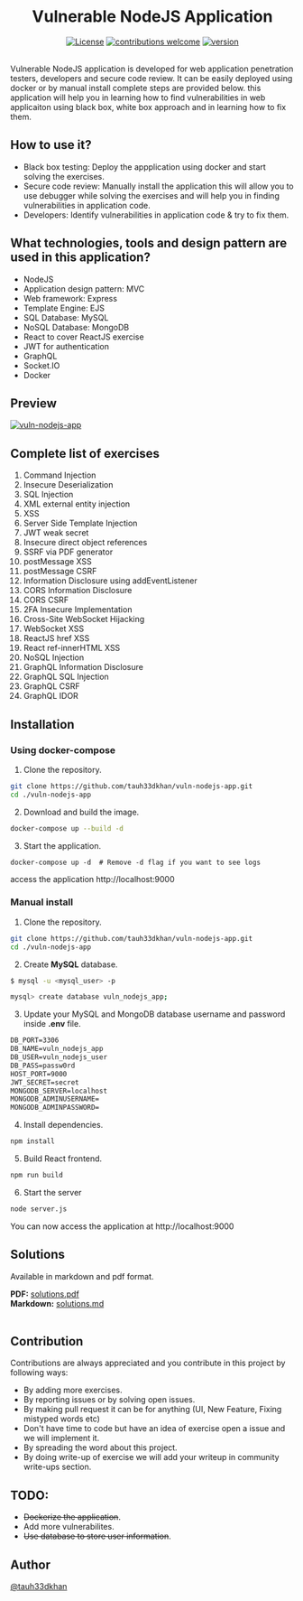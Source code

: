 <div align="center">
<h1>
  Vulnerable NodeJS Application
</h1>
  
[![License](https://img.shields.io/badge/license--_red.svg)](https://opensource.org/licenses)
[![contributions welcome](https://img.shields.io/badge/contributions-welcome-brightgreen.svg?style=flat)](https://github.com/github.com/payatu/vuln-nodejs-app/issues) 
[![version](https://img.shields.io/badge/version-v1.0-blue.svg?style=flat)](https://github.com/payatu/vuln-nodejs-app)
<br><br>
</div>

Vulnerable NodeJS application is developed for web application penetration testers, developers and secure code review. It can be easily deployed using docker or by manual install complete steps are provided below. this application will help you in learning how to find vulnerabilities in web applicaiton using black box, white box approach and in learning how to fix them.
  
<h2> How to use it?</h2>
  
  - Black box testing: Deploy the appplication using docker and start solving the exercises.
  - Secure code review:  Manually install the application this will allow you to use debugger while solving the exercises and will help you in finding vulnerabilities in application code.
  - Developers: Identify vulnerabilities in application code & try to fix them.

<h2>What technologies, tools and design pattern are used in this application?</h2>

- NodeJS
- Application design pattern: MVC
- Web framework: Express
- Template Engine: EJS
- SQL Database: MySQL
- NoSQL Database: MongoDB
- React to cover ReactJS exercise
- JWT for authentication
- GraphQL
- Socket.IO
- Docker

<h2> Preview </h2>
<a href="https://github.com/tauh33dkhan/vuln-nodejs-app/blob/master/vuln-nodejs-app.png?raw=true"><img src="https://github.com/tauh33dkhan/vuln-nodejs-app/blob/master/vuln-nodejs-app.png?raw=true" alt="vuln-nodejs-app" border="0">
<br>
</a>

<h2> Complete list of exercises </h2>

1. Command Injection
2. Insecure Deserialization
3. SQL Injection
4. XML external entity injection
5. XSS
6. Server Side Template Injection
7. JWT weak secret
8. Insecure direct object references
9. SSRF via PDF generator
10. postMessage XSS
11. postMessage CSRF
12. Information Disclosure using addEventListener
13. CORS Information Disclosure
14. CORS CSRF
15. 2FA Insecure Implementation
16. Cross-Site WebSocket Hijacking
17. WebSocket XSS
18. ReactJS href XSS
19. React ref-innerHTML XSS
20. NoSQL Injection
21. GraphQL Information Disclosure
22. GraphQL SQL Injection
23. GraphQL CSRF
24. GraphQL IDOR

<h2> Installation </h2>

<h3> Using docker-compose </h3> 

1. Clone the repository.

```bash
git clone https://github.com/tauh33dkhan/vuln-nodejs-app.git
cd ./vuln-nodejs-app
```
2. Download and build the image.

```bash
docker-compose up --build -d
```

3. Start the application.
```
docker-compose up -d  # Remove -d flag if you want to see logs
```
access the application http://localhost:9000

### Manual install

1. Clone the repository.

```bash
git clone https://github.com/tauh33dkhan/vuln-nodejs-app.git
cd ./vuln-nodejs-app
```

2. Create **MySQL** database.

```bash
$ mysql -u <mysql_user> -p

mysql> create database vuln_nodejs_app;

```

3. Update your MySQL and MongoDB database username and password inside **.env** file.

```html
DB_PORT=3306
DB_NAME=vuln_nodejs_app
DB_USER=vuln_nodejs_user
DB_PASS=passw0rd
HOST_PORT=9000
JWT_SECRET=secret
MONGODB_SERVER=localhost
MONGODB_ADMINUSERNAME=
MONGODB_ADMINPASSWORD=
```


4. Install dependencies.

```bash
npm install
```

5. Build React frontend.

```bash
npm run build
```

6. Start the server

```bash
node server.js
```
You can now access the application at http://localhost:9000
<br>
<h2> Solutions </h2>

Available in markdown and pdf format.

**PDF:** <a href="https://github.com/payatu/vuln-nodejs-app/blob/master/solutions/solutions.pdf">solutions.pdf</a><br/> 
**Markdown:** <a href="https://github.com/payatu/vuln-nodejs-app/blob/master/solutions/solutions.md">solutions.md</a><br/>
<br>
<h2>Contribution</h2>

Contributions are always appreciated and you contribute in this project by following ways:

- By adding more exercises.
- By reporting issues or by solving open issues.
- By making pull request it can be for anything (UI, New Feature, Fixing mistyped words etc) 
- Don't have time to code but have an idea of exercise open a issue and we will implement it.
- By spreading the word about this project.
- By doing write-up of exercise we will add your writeup in community write-ups section.

<h2> TODO: </h2>

* <s>Dockerize the application</s>.
* Add more vulnerabilites.
* <s>Use database to store user information</s>.

<h2>Author</h2>
<a href="https://twitter.com/tauh33dkhan">@tauh33dkhan</a>

